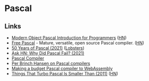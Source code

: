# Pascal

## Links

- [Modern Object Pascal Introduction for Programmers](https://castle-engine.io/modern_pascal_introduction.html) ([HN](https://news.ycombinator.com/item?id=23742999))
- [Free Pascal](https://www.freepascal.org/) - Mature, versatile, open source Pascal compiler. ([HN](https://news.ycombinator.com/item?id=25406547))
- [50 Years of Pascal (2021)](https://cacm.acm.org/magazines/2021/3/250705-50-years-of-pascal/fulltext) ([Lobsters](https://lobste.rs/s/rm4shm/50_years_pascal))
- [Ask HN: Why Did Pascal Fail? (2021)](https://news.ycombinator.com/item?id=28490736)
- [Pascal Compiler](https://github.com/StanfordPascal/Pascal)
- [Per Brinch Hansen on Pascal compilers](http://pascal.hansotten.com/2020/10/23/per-brinch-hansen-on-pascal-compilers/)
- [Making a budget Pascal compiler to WebAssembly](https://faizilham.github.io/making-budget-pascal-compiler)
- [Things That Turbo Pascal Is Smaller Than (2011)](https://prog21.dadgum.com/116.html) ([HN](https://news.ycombinator.com/item?id=30644308))